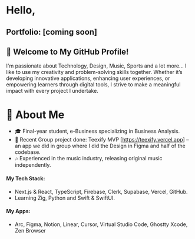 # Hello,
## Portfolio: [coming soon]

## 🌟 Welcome to My GitHub Profile!
I'm passionate about Technology, Design, Music, Sports and a lot more...
I like to use my creativity and problem-solving skills together. Whether it’s developing innovative applications, enhancing user experiences, or empowering learners through digital tools, I strive to make a meaningful impact with every project I undertake.

# 💼 About Me
- 🎓 Final-year student, e-Business specializing in Business Analysis.
- 🚀 Recent Group project done: Teexify MVP [https://teexify.vercel.app] – an app we did in group where I did the Design in Figma and half of the codebase.
- 🎶 Experienced in the music industry, releasing original music independently.
#### My Tech Stack:
- Next.js & React, TypeScript, Firebase, Clerk, Supabase, Vercel, GitHub.
- Learning Zig, Python and Swift & SwiftUI.
#### My Apps:
- Arc, Figma, Notion, Linear, Cursor, Virtual Studio Code, Ghostty Xcode, Zen Browser
